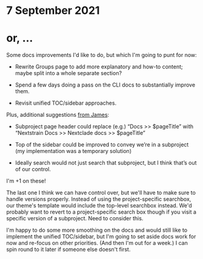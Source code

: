 # 7 September 2021
# or, …

Some docs improvements I'd like to do, but which I'm going to punt for now:

  - Rewrite Groups page to add more explanatory and how-to content; maybe split
    into a whole separate section?

  - Spend a few days doing a pass on the CLI docs to substantially improve
    them.

  - Revisit unified TOC/sidebar approaches.

Plus, additional suggestions [from
James](https://bedfordlab.slack.com/archives/C01LCTT7JNN/p1630900155016900):

  - Subproject page header could replace (e.g.) “Docs >> $pageTitle” with
    “Nextstrain Docs >> Nextclade docs >> $pageTitle”

  - Top of the sidebar could be improved to convey we’re in a subproject (my
    implementation was a temporary solution)

  - Ideally search would not just search that subproject, but I think that’s
    out of our control.

I'm +1 on these!

The last one I think we can have control over, but we'll have to make sure to
handle versions properly.  Instead of using the project-specific searchbox, our
theme's template would include the top-level searchbox instead. We'd probably
want to revert to a project-specific search box though if you visit a specific
version of a subproject. Need to consider this.

I'm happy to do some more smoothing on the docs and would still like to
implement the unified TOC/sidebar, but I'm going to set aside docs work for now
and re-focus on other priorities. (And then I'm out for a week.) I can spin
round to it later if someone else doesn't first.

